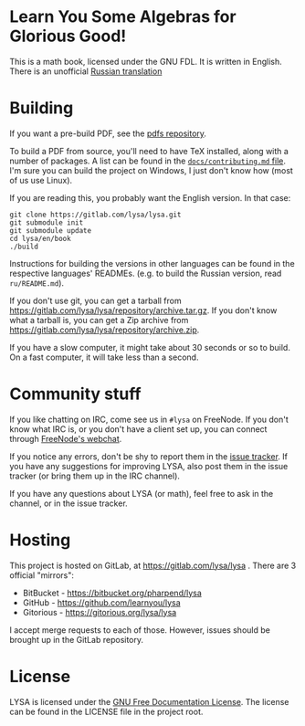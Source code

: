 # Learn You Some Algebras for Glorious Good!

This is a math book, licensed under the GNU FDL. It is written in English. There
is an unofficial [Russian translation](https://github.com/gazay/lysa)

# Building

If you want a pre-build PDF, see the
[pdfs repository](https://gitlab.com/lysa/pdfs).

To build a PDF from source, you'll need to have TeX installed, along with a
number of packages. A list can be found in the
[`docs/contributing.md` file](docs/contributing.md). I'm sure you can build the
project on Windows, I just don't know how (most of us use Linux). 

If you are reading this, you probably want the English version. In that case:

```
git clone https://gitlab.com/lysa/lysa.git
git submodule init
git submodule update
cd lysa/en/book
./build
```

Instructions for building the versions in other languages can be found in the
respective languages' READMEs. (e.g. to build the Russian version, read
`ru/README.md`).

If you don't use git, you can get a tarball from
<https://gitlab.com/lysa/lysa/repository/archive.tar.gz>. If you don't know what
a tarball is, you can get a Zip archive from
<https://gitlab.com/lysa/lysa/repository/archive.zip>.

If you have a slow computer, it might take about 30 seconds or so to build. On a
fast computer, it will take less than a second.

# Community stuff

If you like chatting on IRC, come see us in `#lysa` on FreeNode. If you don't
know what IRC is, or you don't have a client set up, you can connect through
[FreeNode's webchat][webchat].

If you notice any errors, don't be shy to report them in the
[issue tracker](https://gitlab.com/lysa/lysa/issues). If you have any
suggestions for improving LYSA, also post them in the issue tracker (or bring
them up in the IRC channel).

If you have any questions about LYSA (or math), feel free to ask in the channel,
or in the issue tracker.

[webchat]: http://webchat.freenode.net/?channels=lysa

# Hosting

This project is hosted on GitLab, at https://gitlab.com/lysa/lysa . There are 3
official "mirrors":

* BitBucket - https://bitbucket.org/pharpend/lysa
* GitHub - https://github.com/learnyou/lysa
* Gitorious - https://gitorious.org/lysa/lysa

I accept merge requests to each of those. However, issues should be brought up
in the GitLab repository.

# License

LYSA is licensed under the [GNU Free Documentation License][gfdl]. The license
can be found in the LICENSE file in the project root.

[gfdl]: https://gnu.org/licenses/fdl.html
